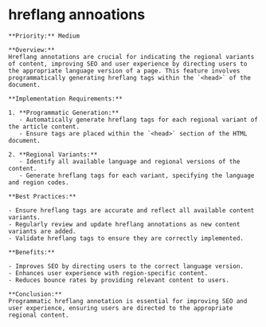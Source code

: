 # hreflang annoations

    **Priority:** Medium

    **Overview:**
    Hreflang annotations are crucial for indicating the regional variants of content, improving SEO and user experience by directing users to the appropriate language version of a page. This feature involves programmatically generating hreflang tags within the `<head>` of the document.

    **Implementation Requirements:**

    1. **Programmatic Generation:**
       - Automatically generate hreflang tags for each regional variant of the article content.
       - Ensure tags are placed within the `<head>` section of the HTML document.

    2. **Regional Variants:**
       - Identify all available language and regional versions of the content.
       - Generate hreflang tags for each variant, specifying the language and region codes.

    **Best Practices:**

    - Ensure hreflang tags are accurate and reflect all available content variants.
    - Regularly review and update hreflang annotations as new content variants are added.
    - Validate hreflang tags to ensure they are correctly implemented.

    **Benefits:**

    - Improves SEO by directing users to the correct language version.
    - Enhances user experience with region-specific content.
    - Reduces bounce rates by providing relevant content to users.

    **Conclusion:**
    Programmatic hreflang annotation is essential for improving SEO and user experience, ensuring users are directed to the appropriate regional content.
